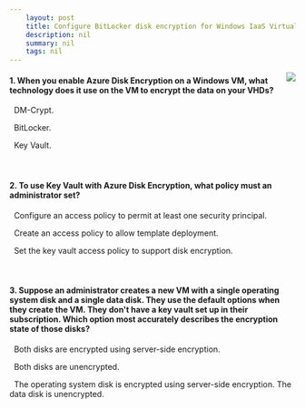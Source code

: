 ```yaml
---
    layout: post
    title: Configure BitLocker disk encryption for Windows IaaS Virtual Machines 
    description: nil
    summary: nil
    tags: nil
---
```



 <a target="_blank" href="https://docs.microsoft.com/en-us/learn/modules/configure-bitlocker-disk-encryption-windows-iaas-virtual-machines/7-knowledge-check/"><i class="fas fa-external-link-alt"></i> </a>
 <img align="right" src="https://docs.microsoft.com/en-us/learn/achievements/configure-bitlocker-disk-encryption-for-windows-iaas-vms.svg">
####  1. When you enable Azure Disk Encryption on a Windows VM, what technology does it use on the VM to encrypt the data on your VHDs?


<i class='far fa-square'></i> &nbsp;&nbsp;DM-Crypt.

<i class='fas fa-check-square' style='color: Dodgerblue;'></i> &nbsp;&nbsp;BitLocker.

<i class='far fa-square'></i> &nbsp;&nbsp;Key Vault.
<br />
<br />
<br />

####  2. To use Key Vault with Azure Disk Encryption, what policy must an administrator set?


<i class='far fa-square'></i> &nbsp;&nbsp;Configure an access policy to permit at least one security principal.

<i class='far fa-square'></i> &nbsp;&nbsp;Create an access policy to allow template deployment.

<i class='fas fa-check-square' style='color: Dodgerblue;'></i> &nbsp;&nbsp;Set the key vault access policy to support disk encryption.
<br />
<br />
<br />

####  3. Suppose an administrator creates a new VM with a single operating system disk and a single data disk. They use the default options when they create the VM. They don't have a key vault set up in their subscription. Which option most accurately describes the encryption state of those disks?


<i class='fas fa-check-square' style='color: Dodgerblue;'></i> &nbsp;&nbsp;Both disks are encrypted using server-side encryption.

<i class='far fa-square'></i> &nbsp;&nbsp;Both disks are unencrypted.

<i class='far fa-square'></i> &nbsp;&nbsp;The operating system disk is encrypted using server-side encryption. The data disk is unencrypted.
<br />
<br />
<br />
